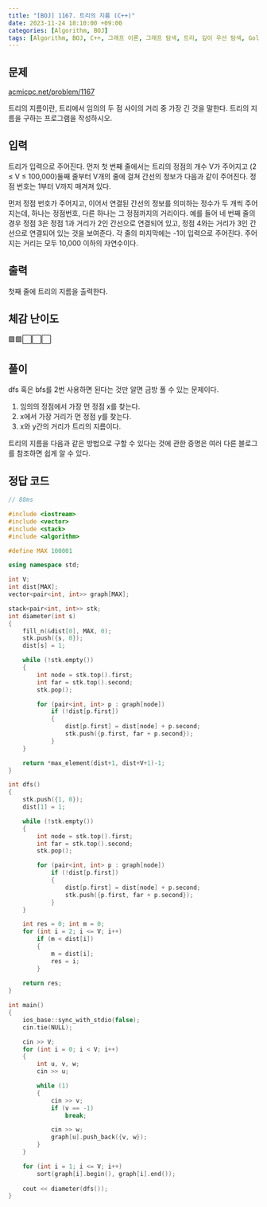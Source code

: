 ```yaml
---
title: "[BOJ] 1167. 트리의 지름 (C++)"
date: 2023-11-24 18:10:00 +09:00
categories: [Algorithm, BOJ]
tags: [Algorithm, BOJ, C++, 그래프 이론, 그래프 탐색, 트리, 깊이 우선 탐색, Gold 2, CLASS 4]
---
```

## **문제**
[acmicpc.net/problem/1167](https://www.acmicpc.net/problem/1167)
<br>

트리의 지름이란, 트리에서 임의의 두 점 사이의 거리 중 가장 긴 것을 말한다. 트리의 지름을 구하는 프로그램을 작성하시오.
<br>

## **입력**
트리가 입력으로 주어진다. 먼저 첫 번째 줄에서는 트리의 정점의 개수 V가 주어지고 (2 ≤ V ≤ 100,000)둘째 줄부터 V개의 줄에 걸쳐 간선의 정보가 다음과 같이 주어진다. 정점 번호는 1부터 V까지 매겨져 있다.

먼저 정점 번호가 주어지고, 이어서 연결된 간선의 정보를 의미하는 정수가 두 개씩 주어지는데, 하나는 정점번호, 다른 하나는 그 정점까지의 거리이다. 예를 들어 네 번째 줄의 경우 정점 3은 정점 1과 거리가 2인 간선으로 연결되어 있고, 정점 4와는 거리가 3인 간선으로 연결되어 있는 것을 보여준다. 각 줄의 마지막에는 -1이 입력으로 주어진다. 주어지는 거리는 모두 10,000 이하의 자연수이다.
<br>

## **출력**
첫째 줄에 트리의 지름을 출력한다.
<br>

## **체감 난이도**
🟩🟩⬜⬜⬜
<br>

## **풀이**
dfs 혹은 bfs를 2번 사용하면 된다는 것만 알면 금방 풀 수 있는 문제이다.

1. 임의의 정점에서 가장 먼 정점 x를 찾는다.
2. x에서 가장 거리가 먼 정점 y를 찾는다.
3. x와 y간의 거리가 트리의 지름이다.

트리의 지름을 다음과 같은 방법으로 구할 수 있다는 것에 관한 증명은 여러 다른 블로그를 참조하면 쉽게 알 수 있다.
<br>

## **정답 코드**
```c++
// 88ms

#include <iostream>
#include <vector>
#include <stack>
#include <algorithm>

#define MAX 100001

using namespace std;

int V;
int dist[MAX];
vector<pair<int, int>> graph[MAX];

stack<pair<int, int>> stk;
int diameter(int s)
{
    fill_n(&dist[0], MAX, 0);
    stk.push({s, 0});
    dist[s] = 1;

    while (!stk.empty())
    {
        int node = stk.top().first;
        int far = stk.top().second;
        stk.pop();

        for (pair<int, int> p : graph[node])
            if (!dist[p.first])
            {
                dist[p.first] = dist[node] + p.second;
                stk.push({p.first, far + p.second});
            }
    }

    return *max_element(dist+1, dist+V+1)-1;
}

int dfs()
{
    stk.push({1, 0});
    dist[1] = 1;

    while (!stk.empty())
    {
        int node = stk.top().first;
        int far = stk.top().second;
        stk.pop();

        for (pair<int, int> p : graph[node])
            if (!dist[p.first])
            {
                dist[p.first] = dist[node] + p.second;
                stk.push({p.first, far + p.second});
            }
    }

    int res = 0; int m = 0;
    for (int i = 2; i <= V; i++)
        if (m < dist[i])
        {
            m = dist[i];
            res = i;
        }
    
    return res;
}

int main()
{
    ios_base::sync_with_stdio(false);
    cin.tie(NULL);

    cin >> V;
    for (int i = 0; i < V; i++)
    {
        int u, v, w;
        cin >> u;

        while (1)
        {
            cin >> v;
            if (v == -1)
                break;

            cin >> w;
            graph[u].push_back({v, w});
        }
    }

    for (int i = 1; i <= V; i++)
        sort(graph[i].begin(), graph[i].end());
    
    cout << diameter(dfs());
}
```